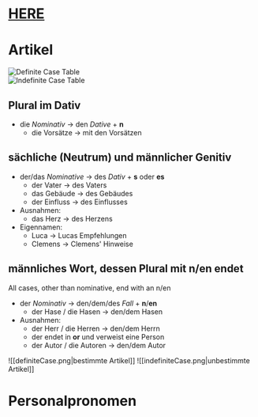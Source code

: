 # [HERE](https://deutsch.lingolia.com/en/grammar/adjectives/declension)
# Artikel
<div class="row">
	<div class="column">
		<img src="file:///home/robot/Documents/Obsidian%20Vault/_media/img/definiteCase.png" alt="Definite Case Table">
	</div>
	<div class="column">
		<img src="file:///home/robot/Documents/Obsidian%20Vault/_media/img/indefiniteCase.png" alt="Indefinite Case Table">
	</div>
</div>

## Plural im Dativ
- die *Nominativ* -> den *Dative* + **n**
	- die Vorsätze -> mit den Vorsätzen

## sächliche (Neutrum) und männlicher Genitiv
- der/das *Nominative* -> des *Dativ* + **s** oder **es**
	- der Vater -> des Vaters
	- das Gebäude -> des Gebäudes
	- der Einfluss -> des Einflusses
- Ausnahmen:
	- das Herz -> des Herzens
- Eigennamen:
	- Luca -> Lucas Empfehlungen
	- Clemens -> Clemens' Hinweise

## männliches Wort, dessen Plural mit n/en endet 
All cases, other than nominative, end with an n/en
- der *Nominativ* -> den/dem/des *Fall* + **n**/**en**
	- der Hase / die Hasen -> den/dem Hasen
- Ausnahmen:
	- der Herr / die Herren -> den/dem Herrn
	- der endet in **or** und verweist eine Person
	- der Autor / die Autoren -> den/dem Autor

![[definiteCase.png|bestimmte Artikel]]
![[indefiniteCase.png|unbestimmte Artikel]]

# Personalpronomen 